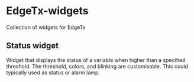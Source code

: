 # EdgeTx-widgets
Collection of widgets for EdgeTx

 ## Status widget
 
 Widget that displays the status of a variable when higher  than a  specified threshold.
The threshold, colors, and blinking are customisable.
This could typically used as status or alarm lamp.